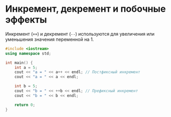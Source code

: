 # Инкремент, декремент и побочные эффекты

Инкремент (`++`) и декремент (`--`) используются для увеличения или уменьшения значения переменной на 1.

```cpp
#include <iostream>
using namespace std;

int main() {
    int a = 5;
    cout << "a = " << a++ << endl; // Постфиксный инкремент
    cout << "a = " << a << endl;

    int b = 5;
    cout << "b = " << ++b << endl; // Префиксный инкремент
    cout << "b = " << b << endl;

    return 0;
}